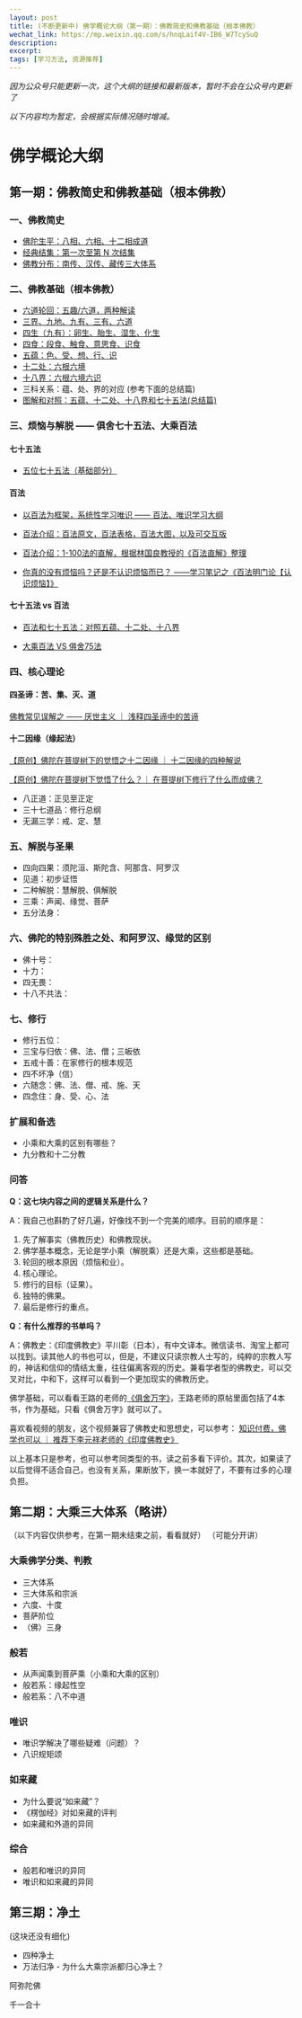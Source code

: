 ```yaml
---
layout: post
title: (不断更新中) 佛学概论大纲（第一期）：佛教简史和佛教基础（根本佛教）
wechat_link: https://mp.weixin.qq.com/s/hnqLaif4V-IB6_W7TcySuQ
description: 
excerpt: 
tags: [学习方法, 资源推荐]
---
```


*因为公众号只能更新一次，这个大纲的链接和最新版本，暂时不会在公众号内更新了*

*以下内容均为暂定，会根据实际情况随时增减。*

# 佛学概论大纲

## 第一期：佛教简史和佛教基础（根本佛教）

### 一、佛教简史

* [佛陀生平：八相、六相、十二相成道](https://mp.weixin.qq.com/s/So6kbfWhahbv_lwUaRWV5A)
* [经典结集：第一次至第 N 次结集](https://mp.weixin.qq.com/s/pb0zs9BLcHZxt3MaZUPY_w)
* [佛教分布：南传、汉传、藏传三大体系](https://mp.weixin.qq.com/s/XC38y_kM1shUw1rM8uNfHg)

### 二、佛教基础（根本佛教）

* [六道轮回：五趣/六道，两种解读](https://mp.weixin.qq.com/s/9Z5qe-2Ts3WapePuwDUp-w)
* [三界、九地、九有、三有、六道](https://mp.weixin.qq.com/s/7IAI5TzicGvcp6uo1XwrrQ)
* [四生（九有）：卵生、胎生、湿生、化生](https://mp.weixin.qq.com/s/0zVYH8ez_H6abyiKXr8AWw)
* [四食：段食、触食、意思食、识食](https://mp.weixin.qq.com/s/hiDkp6fW4NdOfvaWqjCo1Q)
* [五蕴：色、受、想、行、识](https://mp.weixin.qq.com/s/RwfkOQW7H46UJ_DGseQK9A)
* [十二处：六根六境](https://mp.weixin.qq.com/s/_ySfmsV4ONY__EsiEXeSQA)
* [十八界：六根六境六识](https://mp.weixin.qq.com/s/y2mhh2u02FVVdZ3xoqyG4w)
* 三科关系：蕴、处、界的对应 (参考下面的总结篇)
* [图解和对照：五蕴、十二处、十八界和七十五法(总结篇)](https://mp.weixin.qq.com/s/iN-QK3k-iPo-ZijRjWEKCg)

### 三、烦恼与解脱 —— 俱舍七十五法、大乘百法

#### 七十五法

* [五位七十五法（基础部分）](https://mp.weixin.qq.com/s/chSlBrFIIE2vLnN1Q-FoGg)

#### 百法

* [以百法为框架，系统性学习唯识 —— 百法、唯识学习大纲](https://mp.weixin.qq.com/s/48F94n_G5giD_eqjAY8seA)

* [百法介绍：百法原文，百法表格，百法大图，以及可交互版](https://mp.weixin.qq.com/s/wM4moUWPYyyeRZqIsTRIGQ)

* [百法介绍：1-100法的直解，根据林国良教授的《百法直解》整理](https://mp.weixin.qq.com/s/lQ2U2Z0aP8HKWUnOCIXtrQ)

* [你真的没有烦恼吗？还是不认识烦恼而已？ ——学习笔记之《百法明门论【认识烦恼】》](https://mp.weixin.qq.com/s/dVEFSdO1OUK8Xr4wubUpyw)

#### 七十五法 vs 百法

* [百法和七十五法：对照五蕴、十二处、十八界](https://mp.weixin.qq.com/s/UykW1uSnKOKkle-JgsWUAg)

* [大乘百法 VS 俱舍75法](https://mp.weixin.qq.com/s/_eZpGcsubJMw0pL-YaAuZw)

### 四、核心理论

#### 四圣谛：苦、集、灭、道

[佛教常见误解之 —— 厌世主义 ｜ 浅释四圣谛中的苦谛](https://mp.weixin.qq.com/s/I_LXa1xkvJQpWWNIkBaMDQ)

#### 十二因缘（缘起法）

[【原创】佛陀在菩提树下的觉悟之十二因缘 ｜ 十二因缘的四种解说](https://mp.weixin.qq.com/s/PowTxSYGNDToqjlbtUU7_g)

[【原创】佛陀在菩提树下觉悟了什么？｜ 在菩提树下修行了什么而成佛？](https://mp.weixin.qq.com/s/uY6HBqUR3lHDro7MeUFuZA)

* 八正道：正见至正定
* 三十七道品：修行总纲
* 无漏三学：戒、定、慧

### 五、解脱与圣果

* 四向四果：须陀洹、斯陀含、阿那含、阿罗汉
* 见道：初步证悟
* 二种解脱：慧解脱、俱解脱
* 三乘：声闻、缘觉、菩萨
* 五分法身：

### 六、佛陀的特别殊胜之处、和阿罗汉、缘觉的区别

* 佛十号：
* 十力：
* 四无畏：
* 十八不共法：

### 七、修行

* 修行五位：
* 三宝与归依：佛、法、僧；三皈依
* 五戒十善：在家修行的根本规范
* 四不坏净（信）
* 六随念：佛、法、僧、戒、施、天
* 四念住：身、受、心、法

### 扩展和备选

* 小乘和大乘的区别有哪些？
* 九分教和十二分教

### 问答

**Q：这七块内容之间的逻辑关系是什么？**

A：我自己也斟酌了好几遍，好像找不到一个完美的顺序。目前的顺序是：
1. 先了解事实（佛教历史）和佛教现状。
2. 佛学基本概念，无论是学小乘（解脱乘）还是大乘，这些都是基础。
3. 轮回的根本原因（烦恼和业）。
4. 核心理论。
5. 修行的目标（证果）。
6. 独特的佛果。
7. 最后是修行的重点。

**Q：有什么推荐的书单吗？**

A：佛教史：《印度佛教史》平川彰（日本），有中文译本。微信读书、淘宝上都可以找到。读其他人的书也可以，但是，不建议只读宗教人士写的，纯粹的宗教人写的，神话和信仰的情结太重，往往偏离客观的历史。兼看学者型的佛教史，可以交叉对比，中和下，这样可以看到一个更加现实的佛教历史。

佛学基础，可以看看王路的老师的[《俱舍万字》](https://mp.weixin.qq.com/s/5UjX3u526QRp7-pMe_N-9g)，王路老师的原帖里面包括了4本书，作为基础，只看《俱舍万字》就可以了。

喜欢看视频的朋友，这个视频兼容了佛教史和思想史，可以参考：
[知识付费，佛学也可以 ｜ 推荐下李元祥老师的《印度佛教史》](https://mp.weixin.qq.com/s/t-jmTYPELNy3w73fvkULng)

以上基本只是参考，也可以参考同类型的书，读之前多看下评价。其次，如果读了以后觉得不适合自己，也没有关系，果断放下，换一本就好了，不要有过多的心理负担。



## 第二期：大乘三大体系（略讲）
（以下内容仅供参考，在第一期未结束之前，看看就好）
（可能分开讲）

### 大乘佛学分类、判教
* 三大体系
* 三大体系和宗派
* 六度、十度
* 菩萨阶位
* （佛）三身

### 般若
* 从声闻乘到菩萨乘（小乘和大乘的区别）
* 般若系：缘起性空
* 般若系：八不中道

### 唯识
* 唯识学解决了哪些疑难（问题）？
* 八识规矩颂

### 如来藏
* 为什么要说“如来藏”？
* 《楞伽经》对如来藏的评判
* 如来藏和外道的异同

### 综合
* 般若和唯识的异同
* 唯识和如来藏的异同

## 第三期：净土
(这块还没有细化)

* 四种净土
* 万法归净 - 为什么大乘宗派都归心净土？


阿弥陀佛

千一合十


